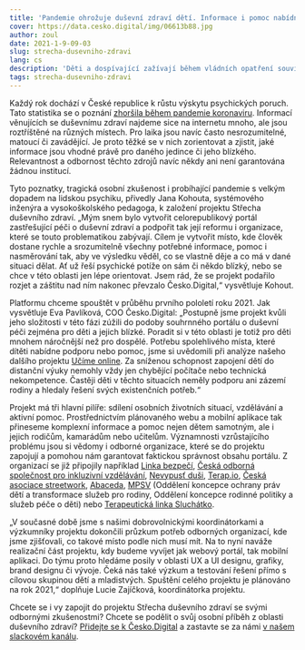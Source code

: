 ```yaml
---
title: 'Pandemie ohrožuje duševní zdraví dětí. Informace i pomoc nabídne nově vznikající platforma'
cover: https://data.cesko.digital/img/06613b88.jpg
author: zoul
date: 2021-1-9-09-03
slug: strecha-dusevniho-zdravi
lang: cs
description: 'Děti a dospívající zažívají během vládních opatření souvisejících s pandemií Covid-19 hodně stresu a nemají dostatek informací nebo nástrojů, jak situaci řešit. Spustili jsme proto práci na novém projektu Střecha duševního zdraví, který na jednom místě přinese dětem a jejich blízkým kompletní informace k prevenci a včasné pomoci při vnitřní nepohodě. Cílem projektu je snadná orientace v systému péče o duševní zdraví i propojování odborníků a organizací.'
tags: strecha-dusevniho-zdravi
---
```


Každý rok dochází v České republice k růstu výskytu psychických poruch. Tato statistika se o poznání [zhoršila během pandemie koronaviru](https://www.nasezdravotnictvi.cz/aktualita/sebevrazdy-deprese-uzkosti-koronavirus-drti-i-dusevni-zdravi-cechu). Informací věnujících se duševnímu zdraví najdeme sice na internetu mnoho, ale jsou roztříštěné na různých místech. Pro laika jsou navíc často nesrozumitelné, matoucí či zavádějící. Je proto těžké se v nich zorientovat a zjistit, jaké informace jsou vhodné právě pro daného jedince či jeho blízkého. Relevantnost a odbornost těchto zdrojů navíc někdy ani není garantována žádnou institucí.  

Tyto poznatky, tragická osobní zkušenost i probíhající pandemie s velkým dopadem na lidskou psychiku, přivedly Jana Kohouta, systémového inženýra a vysokoškolského pedagoga, k založení projektu Střecha duševního zdraví. „Mým snem bylo vytvořit celorepublikový portál zastřešující péči o duševní zdraví a podpořit tak její reformu i organizace, které se touto problematikou zabývají. Cílem je vytvořit místo, kde člověk dostane rychle a srozumitelně všechny potřebné informace, pomoc i nasměrování tak, aby ve výsledku věděl, co se vlastně děje a co má v dané situaci dělat. Ať už řeší psychické potíže on sám či někdo blízký, nebo se chce v této oblasti jen lépe orientovat. Jsem rád, že se projekt podařilo rozjet a záštitu nad ním nakonec převzalo Česko.Digital,“ vysvětluje Kohout. 
 
Platformu chceme spouštět v průběhu prvního pololetí roku 2021. Jak vysvětluje Eva Pavlíková, COO Česko.Digital: „Postupně jsme projekt kvůli jeho složitosti v této fázi zúžili do podoby souhrnného portálu o duševní péči zejména pro děti a jejich blízké. Poradit si v této oblasti je totiž pro děti mnohem náročnější než pro dospělé. Potřebu spolehlivého místa, které dítěti nabídne podporu nebo pomoc, jsme si uvědomili při analýze našeho dalšího projektu [Učíme online](https://www.ucimeonline.cz). Za sníženou schopnost zapojení dětí do distanční výuky nemohly vždy jen chybějící počítače nebo technická nekompetence. Častěji děti v těchto situacích neměly podporu ani zázemí rodiny a hledaly řešení svých existenčních potřeb.“

Projekt má tři hlavní pilíře: sdílení osobních životních situací, vzdělávání a aktivní pomoc. Prostřednictvím plánovaného webu a mobilní aplikace tak přineseme komplexní informace a pomoc nejen dětem samotným, ale i jejich rodičům, kamarádům nebo učitelům. Významnosti vzrůstajícího problému jsou si vědomy i odborné organizace, které se do projektu zapojují a pomohou nám garantovat faktickou správnost obsahu portálu. Z organizací se již připojily například [Linka bezpečí](https://www.linkabezpeci.cz), [Česká odborná společnost pro inkluzivní vzdělávání](https://cosiv.cz/), [Nevypusť duši](https://nevypustdusi.cz), [Terap.io](https://terap.io), [Česká asociace streetwork](https://www.streetwork.cz), [Abaceda](https://www.abaceda.cz), [MPSV](https://www.mpsv.cz) (Oddělení koncepce ochrany práv dětí a transformace služeb pro rodiny, Oddělení koncepce rodinné politiky a služeb péče o děti) nebo [Terapeutická linka Sluchátko](https://www.terapeutickalinka.cz).

„V současné době jsme s našimi dobrovolnickými koordinátorkami a výzkumníky projektu dokončili průzkum potřeb odborných organizací, kde jsme zjišťovali, co takové místo podle nich musí mít. Na to nyní naváže realizační část projektu, kdy budeme vyvíjet jak webový portál, tak mobilní aplikaci. Do týmu proto hledáme posily v oblasti UX a UI designu, grafiky, brand designu či vývoje. Čeká nás také výzkum a testování řešení přímo s cílovou skupinou dětí a mladistvých. Spuštění celého projektu je plánováno na rok 2021,“ doplňuje Lucie Zajíčková, koordinátorka projektu.

Chcete se i vy zapojit do projektu Střecha duševního zdraví se svými odbornými zkušenostmi? Chcete se podělit o svůj osobní příběh z oblasti duševního zdraví? [Přidejte se k Česko.Digital](https://join.cesko.digital) a zastavte se za námi [v našem slackovém kanálu](https://cesko-digital.slack.com/archives/C01168N8XP1).
